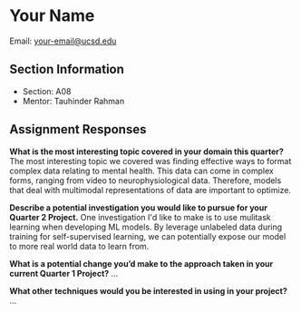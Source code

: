 # Your Name
Email: your-email@ucsd.edu

## Section Information
- Section: A08
- Mentor: Tauhinder Rahman

## Assignment Responses

**What is the most interesting topic covered in your domain this quarter?**
The most interesting topic we covered was finding effective ways to format complex data relating to mental health. This data can come in complex forms, ranging from video to neurophysiological data. Therefore, models that deal with multimodal representations of data are important to optimize.

**Describe a potential investigation you would like to pursue for your Quarter 2 Project.**
One investigation I'd like to make is to use mulitask learning when developing ML models. By leverage unlabeled data during training for self-supervised learning, we can potentially expose our model to more real world data to learn from.

**What is a potential change you’d make to the approach taken in your current Quarter 1 Project?**
...

**What other techniques would you be interested in using in your project?**
...
